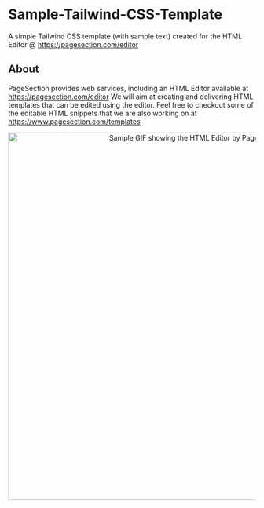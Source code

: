 # Sample-Tailwind-CSS-Template
A simple Tailwind CSS template (with sample text) created for the HTML Editor @ https://pagesection.com/editor

## About
PageSection provides web services, including an HTML Editor available at https://pagesection.com/editor
We will aim at creating and delivering HTML templates that can be edited using the editor. Feel free to checkout some of the editable HTML snippets that we are also working on at https://www.pagesection.com/templates

<p align="center">
  <a href="https://pagesection.com/editor" target="_blank">
    <img alt="Sample GIF showing the HTML Editor by PageSection" src="https://raw.githubusercontent.com/pagesection/Public-Assets/main/temp-gif-2%20(faster%2C%20unoptimized).gif" width="749">
  </a>
</p>
